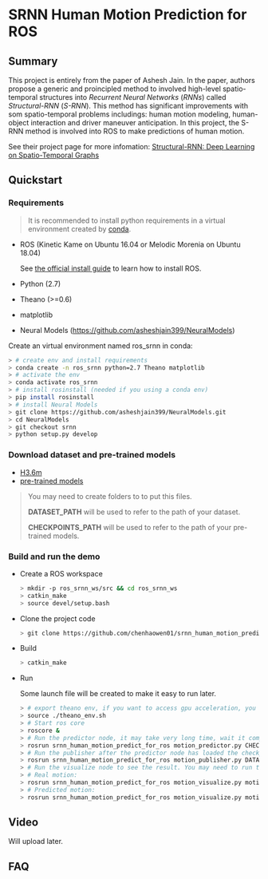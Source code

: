 # SRNN Human Motion Prediction for ROS

## Summary
This project is entirely from the paper of Ashesh Jain. In the paper, authors propose a generic and proincipled method to involved high-level spatio-temporal structures into *Recurrent Neural Networks* (*RNNs*) called *Structural-RNN* (*S-RNN*). This method has significant improvements with som spatio-temporal problems includings: human motion modeling, human-object interaction and driver maneuver anticipation. In this project, the S-RNN method is involved into ROS to make predictions of human motion.

See their project page for more infomation: [Structural-RNN: Deep Learning on Spatio-Temporal Graphs](http://asheshjain.org/srnn)

## Quickstart
### Requirements
> It is recommended to install python requirements in a virtual environment created by [conda](https://conda.io/docs/).
* ROS (Kinetic Kame on Ubuntu 16.04 or Melodic Morenia on Ubuntu 18.04)
  
  See [the official install guide](http://www.ros.org/install) to learn how to install ROS.
* Python (2.7)
* Theano (>=0.6)
* matplotlib
* Neural Models (https://github.com/asheshjain399/NeuralModels)
  
Create an virtual environment named ros_srnn in conda:
```bash
> # create env and install requirements
> conda create -n ros_srnn python=2.7 Theano matplotlib
> # activate the env
> conda activate ros_srnn
> # install rosinstall (needed if you using a conda env)
> pip install rosinstall
> # install Neural Models 
> git clone https://github.com/asheshjain399/NeuralModels.git
> cd NeuralModels
> git checkout srnn
> python setup.py develop
```

### Download dataset and pre-trained models
* [H3.6m](http://www.cs.stanford.edu/people/ashesh/h3.6m.zip)
* [pre-trained models](https://drive.google.com/drive/folders/0B7lfjqylzqmMZlI3TUNUUEFQMXc)
> You may need to create folders to to put this files.
> 
> **DATASET_PATH** will be used to refer to the path of your dataset.
> 
> **CHECKPOINTS_PATH** will be used to refer to the path of your pre-trained models.

### Build and run the demo
* Create a ROS workspace
  ```bash
  > mkdir -p ros_srnn_ws/src && cd ros_srnn_ws
  > catkin_make
  > source devel/setup.bash
  ```
* Clone the project code
  ```bash
  > git clone https://github.com/chenhaowen01/srnn_human_motion_predict_for_ros.git src/srnn_human_motion_predict_for_ros
  ```
* Build
  ```bash
  > catkin_make
  ```
* Run
  
  Some launch file will be created to make it easy to run later.
  ```bash
  > # export theano env, if you want to access gpu acceleration, you could use theano_gpu_env.sh instead.
  > source ./theano_env.sh
  > # Start ros core
  > roscore &
  > # Run the predictor node, it may take very long time, wait it completely loaded. Checkpoint path could also be specified by a ros parameter called checkpoint_path.
  > rosrun srnn_human_motion_predict_for_ros motion_predictor.py CHECKPOINTS_PATH/srnn_walking/checkpoint.pik
  > # Run the publisher after the predictor node has loaded the checkpoint. You may need to run the following command with a new terminal. Dataset path could also be specified by a ros parameter called motion_dataset_path.
  > rosrun srnn_human_motion_predict_for_ros motion_publisher.py DATASET_PATH/dataset/S7/walking_1.txt
  > # Run the visualize node to see the result. You may need to run the following command with a new terminal.
  > # Real motion:
  > rosrun srnn_human_motion_predict_for_ros motion_visualize.py motion:=/motion_skeleto
  > # Predicted motion:
  > rosrun srnn_human_motion_predict_for_ros motion_visualize.py motion:=/predicted_motion_skeleto
  ```
## Video
Will upload later.
## FAQ